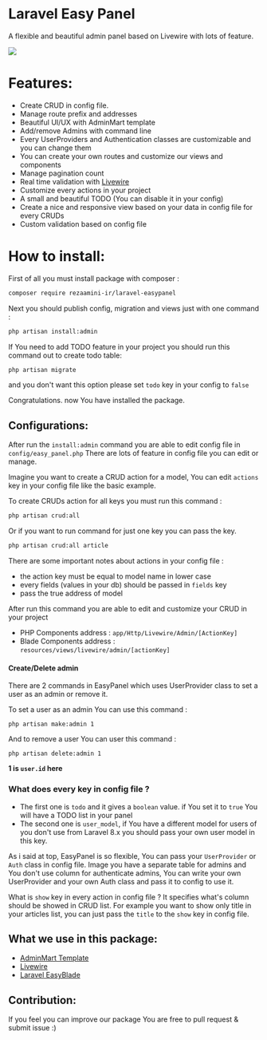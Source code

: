 # Laravel Easy Panel
A flexible and beautiful admin panel based on Livewire with lots of feature.

<img src="https://linkpicture.com/q/Screenshot-2020-11-07-201015.png"> 

# Features:

- Create CRUD in config file.
- Manage route prefix and addresses
- Beautiful UI/UX with AdminMart template
- Add/remove Admins with command line
- Every UserProviders and Authentication classes are customizable and you can change them 
- You can create your own routes and customize our views and components
- Manage pagination count
- Real time validation with [Livewire](https://github.com/livewire/livewire)
- Customize every actions in your project
- A small and beautiful TODO (You can disable it in your config)
- Create a nice and responsive view based on your data in config file for every CRUDs
- Custom validation based on config file
 
# How to install:

First of all you must install package with composer :
```bash
composer require rezaamini-ir/laravel-easypanel
```
Next you should publish config, migration and views just with one command :
```bash
php artisan install:admin
``` 

If You need to add TODO feature in your project you should run this command out to create todo table:
```bash
php artisan migrate
```
and you don't want this option please set `todo` key in your config to `false`

Congratulations. now You have installed the package.

## Configurations:

After run the `install:admin` command you are able to edit config file in `config/easy_panel.php`
There are lots of feature in config file you can edit or manage.

Imagine you want to create a CRUD action for a model, You can edit `actions` key in your config file like the basic example.

To create CRUDs action for all keys you must run this command : 
```bash
php artisan crud:all
```
Or if you want to run command for just one key you can pass the key.
```bash
php artisan crud:all article
```

There are some important notes about actions in your config file :
- the action key must be equal to model name in lower case
- every fields (values in your db) should be passed in `fields` key
- pass the true address of model 

After run this command you are able to edit and customize your CRUD in your project
- PHP Components address : `app/Http/Livewire/Admin/[ActionKey]`
- Blade Components address : `resources/views/livewire/admin/[actionKey]`

#### Create/Delete admin

There are 2 commands in EasyPanel which uses UserProvider class to set a user as an admin or remove it.

To set a user as an admin You can use this command :

```
php artisan make:admin 1
```

And to remove a user You can user this command : 

```
php artisan delete:admin 1
```

**1 is `user.id` here**

### What does every key in config file ?

- The first one is `todo` and it gives a `boolean` value. if You set it to `true` You will have a TODO list in your panel
- The second one is `user_model`, if You have a different model for users of you don't use from Laravel 8.x you should pass your own user model in this key.

As i said at top, EasyPanel is so flexible, You can pass your `UserProvider` or `Auth` class in config file. Image you have a separate table for admins and You don't use column for authenticate admins, You can write your own UserProvider and your own Auth class and pass it to config to use it.

What is `show` key in every action in config file ? It specifies what's column should be showed in CRUD list.
For example you want to show only title in your articles list, you can just pass the `title` to the `show` key in config file.

## What we use in this package:
- [AdminMart Template](https://adminmart.com/)
- [Livewire](https://github.com/livewire/livewire)
- [Laravel EasyBlade](https://github.com/rezaamini-ir/laravel-easyblade)

## Contribution: 
If you feel you can improve our package You are free to pull request & submit issue :)
